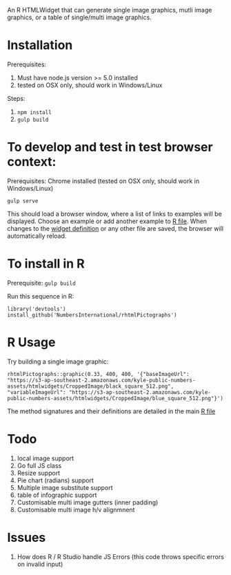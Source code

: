 An R HTMLWidget that can generate single image graphics, mutli image graphics, or a table of single/multi image graphics.

# Installation

Prerequisites:

1. Must have node.js version >= 5.0 installed
2. tested on OSX only, should work in Windows/Linux

Steps:

1. `npm install`
3. `gulp build`

# To develop and test in test browser context:

Prerequisites: Chrome installed (tested on OSX only, should work in Windows/Linux)

`gulp serve`

This should load a browser window, where a list of links to examples will be displayed. Choose an example or add another example to [R file](src/R/index.html). When changes to the [widget definition](src/scripts/rhtmlPictographs.coffee) or any other file are saved, the browser will automatically reload.

# To install in R

Prerequisite: `gulp build`

Run this sequence in R:

```
library('devtools')
install_github('NumbersInternational/rhtmlPictographs')
```

# R Usage

Try building a single image graphic:

```
rhtmlPictographs::graphic(0.33, 400, 400, '{"baseImageUrl": "https://s3-ap-southeast-2.amazonaws.com/kyle-public-numbers-assets/htmlwidgets/CroppedImage/black_square_512.png", "variableImageUrl": "https://s3-ap-southeast-2.amazonaws.com/kyle-public-numbers-assets/htmlwidgets/CroppedImage/blue_square_512.png"}')
```

The method signatures and their definitions are detailed in the main [R file](src/R/rhtmlPictographs.R)

# Todo

1. local image support
1. Go full JS class
1. Resize support
1. Pie chart (radians) support
1. Multiple image substitute support
1. table of infographic support
1. Customisable multi image gutters (inner padding)
1. Customisable multi image h/v alignmnent

# Issues

1. How does R / R Studio handle JS Errors (this code throws specific errors on invalid input)


